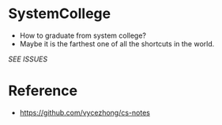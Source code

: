 # SystemCollege
- How to graduate from system college?  
- Maybe it is the farthest one of all the shortcuts in the world.  

*SEE ISSUES*

# Reference
- https://github.com/vycezhong/cs-notes
